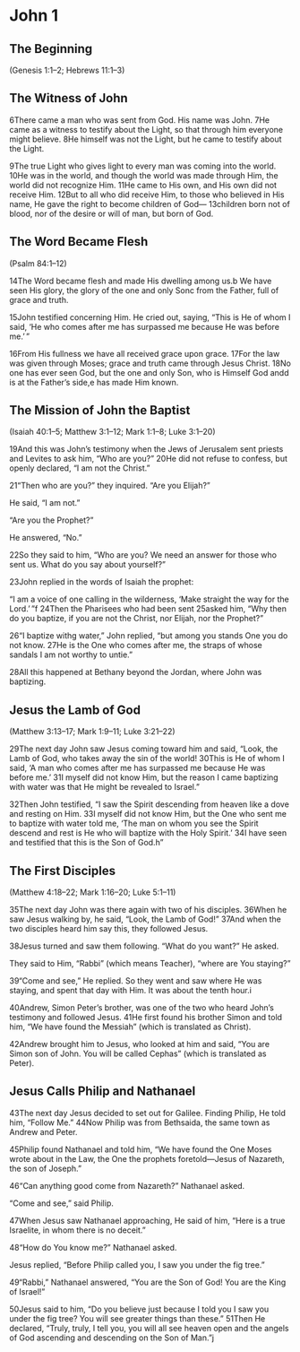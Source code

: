 # John 1

## The Beginning
(Genesis 1:1–2; Hebrews 11:1–3)

<!--@include: ./verses/01.md{1,5}-->

## The Witness of John

6There came a man who was sent from God. His name was John. 7He came as a witness to testify about the Light, so that through him everyone might believe. 8He himself was not the Light, but he came to testify about the Light.

9The true Light who gives light to every man was coming into the world. 10He was in the world, and though the world was made through Him, the world did not recognize Him. 11He came to His own, and His own did not receive Him. 12But to all who did receive Him, to those who believed in His name, He gave the right to become children of God— 13children born not of blood, nor of the desire or will of man, but born of God.

## The Word Became Flesh
(Psalm 84:1–12)

14The Word became flesh and made His dwelling among us.b We have seen His glory, the glory of the one and only Sonc from the Father, full of grace and truth.

15John testified concerning Him. He cried out, saying, “This is He of whom I said, ‘He who comes after me has surpassed me because He was before me.’ ”

16From His fullness we have all received grace upon grace. 17For the law was given through Moses; grace and truth came through Jesus Christ. 18No one has ever seen God, but the one and only Son, who is Himself God andd is at the Father’s side,e has made Him known.

## The Mission of John the Baptist
(Isaiah 40:1–5; Matthew 3:1–12; Mark 1:1–8; Luke 3:1–20)

19And this was John’s testimony when the Jews of Jerusalem sent priests and Levites to ask him, “Who are you?” 20He did not refuse to confess, but openly declared, “I am not the Christ.”

21“Then who are you?” they inquired. “Are you Elijah?”

He said, “I am not.”

“Are you the Prophet?”

He answered, “No.”

22So they said to him, “Who are you? We need an answer for those who sent us. What do you say about yourself?”

23John replied in the words of Isaiah the prophet:

“I am a voice of one calling in the wilderness,
‘Make straight the way for the Lord.’ ”f
24Then the Pharisees who had been sent 25asked him, “Why then do you baptize, if you are not the Christ, nor Elijah, nor the Prophet?”

26“I baptize withg water,” John replied, “but among you stands One you do not know. 27He is the One who comes after me, the straps of whose sandals I am not worthy to untie.”

28All this happened at Bethany beyond the Jordan, where John was baptizing.

## Jesus the Lamb of God
(Matthew 3:13–17; Mark 1:9–11; Luke 3:21–22)

29The next day John saw Jesus coming toward him and said, “Look, the Lamb of God, who takes away the sin of the world! 30This is He of whom I said, ‘A man who comes after me has surpassed me because He was before me.’ 31I myself did not know Him, but the reason I came baptizing with water was that He might be revealed to Israel.”

32Then John testified, “I saw the Spirit descending from heaven like a dove and resting on Him. 33I myself did not know Him, but the One who sent me to baptize with water told me, ‘The man on whom you see the Spirit descend and rest is He who will baptize with the Holy Spirit.’ 34I have seen and testified that this is the Son of God.h”

## The First Disciples
(Matthew 4:18–22; Mark 1:16–20; Luke 5:1–11)

35The next day John was there again with two of his disciples. 36When he saw Jesus walking by, he said, “Look, the Lamb of God!” 37And when the two disciples heard him say this, they followed Jesus.

38Jesus turned and saw them following. “What do you want?” He asked.

They said to Him, “Rabbi” (which means Teacher), “where are You staying?”

39“Come and see,” He replied. So they went and saw where He was staying, and spent that day with Him. It was about the tenth hour.i

40Andrew, Simon Peter’s brother, was one of the two who heard John’s testimony and followed Jesus. 41He first found his brother Simon and told him, “We have found the Messiah” (which is translated as Christ).

42Andrew brought him to Jesus, who looked at him and said, “You are Simon son of John. You will be called Cephas” (which is translated as Peter).

## Jesus Calls Philip and Nathanael

43The next day Jesus decided to set out for Galilee. Finding Philip, He told him, “Follow Me.” 44Now Philip was from Bethsaida, the same town as Andrew and Peter.

45Philip found Nathanael and told him, “We have found the One Moses wrote about in the Law, the One the prophets foretold—Jesus of Nazareth, the son of Joseph.”

46“Can anything good come from Nazareth?” Nathanael asked.

“Come and see,” said Philip.

47When Jesus saw Nathanael approaching, He said of him, “Here is a true Israelite, in whom there is no deceit.”

48“How do You know me?” Nathanael asked.

Jesus replied, “Before Philip called you, I saw you under the fig tree.”

49“Rabbi,” Nathanael answered, “You are the Son of God! You are the King of Israel!”

50Jesus said to him, “Do you believe just because I told you I saw you under the fig tree? You will see greater things than these.” 51Then He declared, “Truly, truly, I tell you, you will all see heaven open and the angels of God ascending and descending on the Son of Man.”j